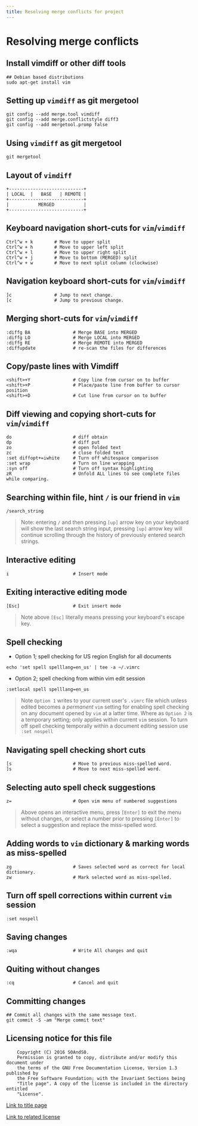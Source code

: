 ```yaml
---
title: Resolving merge conflicts for project
---
```


# Resolving merge conflicts

## Install vimdiff or other diff tools

```
## Debian based distributions
sudo apt-get install vim
```

## Setting up `vimdiff` as git mergetool

```
git config --add merge.tool vimdiff
git config --add merge.conflictstyle diff3
git config --add mergetool.promp false
```

## Using `vimdiff` as git mergetool

```
git mergetool
```

## Layout of `vimdiff`

```
+----------------------------+
| LOCAL  |   BASE   | REMOTE |
+----------------------------+
|           MERGED           |
+----------------------------+
```

## Keyboard navigation short-cuts for `vim`/`vimdiff`

```
Ctrl^w + k        # Move to upper split
Ctrl^w + h        # Move to upper left split
Ctrl^w + l        # Move to upper right split
Ctrl^w + j        # Move to bottom (MERGED) split
Ctrl^w + w        # Move to next split column (clockwise)
```

## Navigation keyboard short-cuts for `vim`/`vimdiff`

```
]c                # Jump to next change.
[c                # Jump to previous change.
```

## Merging short-cuts for `vim`/`vimdiff`

```
:diffg BA                # Merge BASE into MERGED
:diffg LO                # Merge LOCAL into MERGED
:diffg RE                # Merge REMOTE into MERGED
:diffupdate              # re-scan the files for differences
```

## Copy/paste lines with Vimdiff

```
<shift>+Y                # Copy line from cursor on to buffer
<shift>+P                # Place/paste line from buffer to cursor position
<shift>+D                # Cut line from cursor on to buffer
```

## Diff viewing and copying short-cuts for `vim`/`vimdiff`

```
do                       # diff obtain
dp                       # diff put
zo                       # open folded text
zc                       # close folded text
:set diffopt+=iwhite     # Turn off whitespace comparison
:set wrap                # Turn on line wrapping
:syn off                 # Turn off syntax highlighting
zR                       # Unfold ALL lines to see complete files while comparing.
```

## Searching within file, hint `/` is our friend in `vim`

```
/search_string
```

> Note: entering `/` and then pressing `[up]` arrow key on your keyboard will
> show the last search string input, pressing `[up]` arrow key will continue
> scrolling through the history of previously entered search strings.

## Interactive editing

```
i                        # Insert mode
```

## Exiting interactive editing mode

```
[Esc]                    # Exit insert mode
```

> Note above `[Esc]` literally means pressing your keyboard's escape key.

## Spell checking

- Option 1; spell checking for US region English for all documents

```
echo 'set spell spelllang=en_us' | tee -a ~/.vimrc
```

- Option 2; spell checking from within vim edit session

```
:setlocal spell spelllang=en_us
```

> Note `Option 1` writes to your current user's `.vimrc` file which unless
> edited becomes a *permanent* `vim` setting for enabling spell checking on any
> document opened by `vim` at a latter time. Where as `Option 2` is a temporary
> setting; only applies within current `vim` session. To turn off spell checking
> temporally within a document editing session use `:set nospell`

## Navigating spell checking short cuts

```
[s                       # Move to previous miss-spelled word.
]s                       # Move to next miss-spelled word.
```

## Selecting auto spell check suggestions

```
z=                       # Open vim menu of numbered suggestions
```

> Above opens an interactive menu, press `[Enter]` to exit the menu without
> changes, or select a number prior to pressing `[Enter]` to select a suggestion
> and replace the miss-spelled word.

## Adding words to `vim` dictionary & marking words as miss-spelled

```
zg                       # Saves selected word as correct for local dictionary.
zw                       # Mark selected word as miss-spelled.
```

## Turn off spell corrections within current `vim` session

```
:set nospell
```

## Saving changes

```
:wqa                     # Write All changes and quit
```

## Quiting without changes

```
:cq                      # Cancel and quit
```

## Committing changes

```
## Commit all changes with the same message text.
git commit -S -am "Merge commit text"
```

## Licensing notice for this file

```
    Copyright (C) 2016 S0AndS0.
    Permission is granted to copy, distribute and/or modify this document under
    the terms of the GNU Free Documentation License, Version 1.3 published by
    the Free Software Foundation; with the Invariant Sections being
    "Title page". A copy of the license is included in the directory entitled
    "License".
```

[Link to title page](Contributing_Financially.md)

[Link to related license](../Licenses/GNU_FDLv1.3_Documentation.md)
